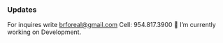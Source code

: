 ### Updates 
For inquires write brforeal@gmail.com Cell: 954.817.3900 
🔭 I’m currently working on Development.

